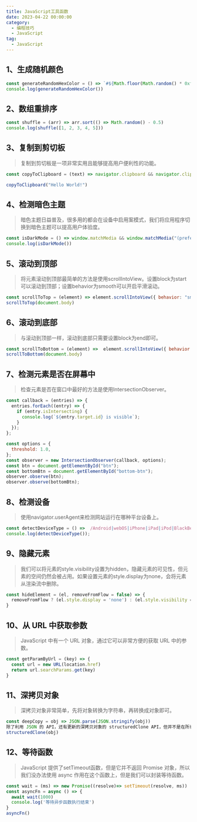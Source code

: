 ```yaml
---
title: JavaScript工具函数
date: 2023-04-22 00:00:00
category: 
  - 编程技巧
  - JavaScript
tag: 
  - JavaScript
---
```


## 1、生成随机颜色

```JavaScript
const generateRandomHexColor = () => `#${Math.floor(Math.random() * 0xffffff).toString(16)}`
console.log(generateRandomHexColor())
```

## 2、数组重排序

```JavaScript
const shuffle = (arr) => arr.sort(() => Math.random() - 0.5)
console.log(shuffle([1, 2, 3, 4, 5]))
```

## 3、复制到剪切板

> 复制到剪切板是一项非常实用且能够提高用户便利性的功能。

```JavaScript
const copyToClipboard = (text) => navigator.clipboard && navigator.clipboard.writeText && navigator.clipboard.writeText(text)

copyToClipboard("Hello World!")
```

## 4、检测暗色主题

> 暗色主题日益普及，很多用的都会在设备中启用案模式，我们将应用程序切换到暗色主题可以提高用户体验度。

```JavaScript
const isDarkMode = () => window.matchMedia && window.matchMedia("(prefers-color-scheme: dark)").matches;
console.log(isDarkMode())
```

## 5、滚动到顶部

> 将元素滚动到顶部最简单的方法是使用scrollIntoView。设置block为start可以滚动到顶部；设置behavior为smooth可以开启平滑滚动。

```JavaScript
const scrollToTop = (element) => element.scrollIntoView({ behavior: "smooth", block: "start" });
scrollToTop(document.body)
```

## 6、滚动到底部

> 与滚动到顶部一样，滚动到底部只需要设置block为end即可。

```JavaScript
const scrollToBottom = (element) =>  element.scrollIntoView({ behavior: "smooth", block: "end" });
scrollToBottom(document.body)
```

## 7、检测元素是否在屏幕中

> 检查元素是否在窗口中最好的方法是使用IntersectionObserver。

```JavaScript
const callback = (entries) => {
  entries.forEach((entry) => {
    if (entry.isIntersecting) {
      console.log(`${entry.target.id} is visible`);
    }
  });
};

const options = {
  threshold: 1.0,
};
const observer = new IntersectionObserver(callback, options);
const btn = document.getElementById("btn");
const bottomBtn = document.getElementById("bottom-btn");
observer.observe(btn);
observer.observe(bottomBtn);
```

## 8、检测设备

> 使用navigator.userAgent来检测网站运行在哪种平台设备上。

```JavaScript
const detectDeviceType = () =>  /Android|webOS|iPhone|iPad|iPod|BlackBerry|IEMobile|Opera Mini/i.test(navigator.userAgent) ? "Mobile" : "Desktop";
console.log(detectDeviceType());
```

## 9、隐藏元素

> 我们可以将元素的style.visibility设置为hidden，隐藏元素的可见性，但元素的空间仍然会被占用。如果设置元素的style.display为none，会将元素从渲染流中删除。

```JavaScript
const hideElement = (el, removeFromFlow = false) => {
  removeFromFlow ? (el.style.display = 'none') : (el.style.visibility = 'hidden')
}
```

## 10、从 URL 中获取参数

> JavaScript 中有一个 URL 对象，通过它可以非常方便的获取 URL 中的参数。

```JavaScript
const getParamByUrl = (key) => {
  const url = new URL(location.href)
  return url.searchParams.get(key)
}
```

## 11、深拷贝对象

> 深拷贝对象非常简单，先将对象转换为字符串，再转换成对象即可。

```JavaScript
const deepCopy = obj => JSON.parse(JSON.stringify(obj))
除了利用 JSON 的 API，还有更新的深拷贝对象的 structuredClone API，但并不是在所有的浏览器中都支持。
structuredClone(obj)
```

## 12、等待函数

>JavaScript 提供了setTimeout函数，但是它并不返回 Promise 对象，所以我们没办法使用 async 作用在这个函数上，但是我们可以封装等待函数。

```JavaScript
const wait = (ms) => new Promise((resolve)=> setTimeout(resolve, ms))
const asyncFn = async () => {
  await wait(1000)
  console.log('等待异步函数执行结束')
}
asyncFn()
```
